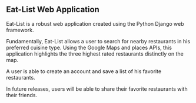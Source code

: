 ## Eat-List Web Application

Eat-List is a robust web application created using the Python Django web framework.

Fundamentally, Eat-List allows a user to search for nearby restaurants in his preferred cuisine type. Using the Google
Maps and places APIs, this application highlights the three highest rated restaurants distinctly on the map.

A user is able to create an account and save a list of his favorite restaurants.

In future releases, users will be able to share their favorite restaurants with their friends.